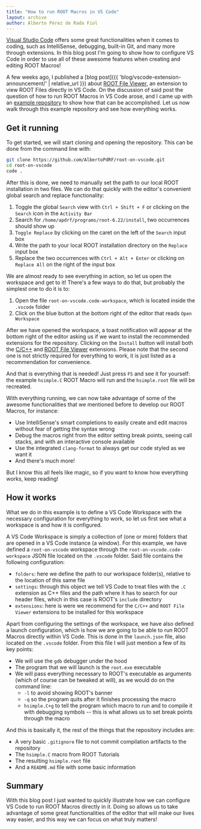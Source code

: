 ```yaml
---
title: "How to run ROOT Macros in VS Code"
layout: archive
author: Alberto Pérez de Rada Fiol
---
```


[Visual Studio Code](https://code.visualstudio.com/) offers some great functionalities when it comes to coding, such as IntelliSense, debugging, built-in Git, and many more through extensions. In this blog post I'm going to show how to configure VS Code in order to use all of these awesome features when creating and editing ROOT Macros!

A few weeks ago, I published a [blog post]({{ 'blog/vscode-extension-announcement/' | relative_url }}) about [ROOT File Viewer](https://marketplace.visualstudio.com/items?itemName=albertopdrf.root-file-viewer), an extension to view ROOT Files directly in VS Code. On the discussion of said post the question of how to run ROOT Macros in VS Code arose, and I came up with an [example repository](https://github.com/AlbertoPdRF/root-on-vscode) to show how that can be accomplished. Let us now walk through this example repository and see how everything works.

## Get it running

To get started, we will start cloning and opening the repository. This can be done from the command line with:

```sh
git clone https://github.com/AlbertoPdRF/root-on-vscode.git
cd root-on-vscode
code .
```

After this is done, we need to manually set the path to our local ROOT installation in two files. We can do that quickly with the editor's convenient global search and replace functionality:

1. Toggle the global `Search` view with `Ctrl + Shift + F` or clicking on the `Search` icon in the `Activity Bar`
2. Search for `/home/apdrf/programs/root-6.22/install`, two occurrences should show up
3. `Toggle Replace` by clicking on the caret on the left of the `Search` input box
4. Write the path to your local ROOT installation directory on the `Replace` input box
5. Replace the two occurrences with `Ctrl + Alt + Enter` or clicking on `Replace All` on the right of the input box

We are almost ready to see everything in action, so let us open the workspace and get to it! There's a few ways to do that, but probably the simplest one to do it is to:

1. Open the file `root-on-vscode.code-workspace`, which is located inside the `.vscode` folder
2. Click on the blue button at the bottom right of the editor that reads `Open Workspace`

After we have opened the workspace, a toast notification will appear at the bottom right of the editor asking us if we want to install the recommended extensions for the repository. Clicking on the `Install` button will install both the [C/C++](https://marketplace.visualstudio.com/items?itemName=ms-vscode.cpptools) and [ROOT File Viewer](https://marketplace.visualstudio.com/items?itemName=albertopdrf.root-file-viewer) extensions. Please note that the second one is not strictly required for everything to work, it is just listed as a recommendation for convenience.

And that is everything that is needed! Just press `F5` and see it for yourself: the example `hsimple.C` ROOT Macro will run and the `hsimple.root` file will be recreated.

With everything running, we can now take advantage of some of the awesome functionalities that we mentioned before to develop our ROOT Macros, for instance:

- Use IntelliSense's smart completions to easily create and edit macros without fear of getting the syntax wrong
- Debug the macros right from the editor setting break points, seeing call stacks, and with an interactive console available
- Use the integrated `clang-format` to always get our code styled as we want it
- And there's much more!

But I know this all feels like magic, so if you want to know how everything works, keep reading!

## How it works

What we do in this example is to define a VS Code Workspace with the necessary configuration for everything to work, so let us first see what a workspace is and how it is configured.

A VS Code Workspace is simply a collection of (one or more) folders that are opened in a VS Code instance (a window). For this example, we have defined a `root-on-vscode` workspace through the `root-on-vscode.code-workspace` JSON file located on the `.vscode` folder. Said file contains the following configuration:

- `folders`: here we define the path to our workspace folder(s), relative to the location of this same file
- `settings`: through this object we tell VS Code to treat files with the `.C` extension as C++ files and the path where it has to search for our header files, which in this case is ROOT's `include` directory
- `extensions`: here is were we recommend for the `C/C++` and `ROOT File Viewer` extensions to be installed for this workspace

Apart from configuring the settings of the workspace, we have also defined a launch configuration, which is how we are going to be able to run ROOT Macros directly within VS Code. This is done in the `launch.json` file, also located on the `.vscode` folder. From this file I will just mention a few of its key points:

- We will use the `gdb` debugger under the hood
- The program that we will launch is the `root.exe` executable
- We will pass everything necessary to ROOT's executable as arguments (which of course can be tweaked at will), as we would do on the command line:
  - `-l` to avoid showing ROOT's banner
  - `-q` so the program quits after it finishes processing the macro
  - `hsimple.C+g` to tell the program which macro to run and to compile it with debugging symbols -- this is what allows us to set break points through the macro

And this is basically it, the rest of the things that the repository includes are:

- A very basic `.gitignore` file to not commit compilation artifacts to the repository
- The `hsimple.C` macro from ROOT Tutorials
- The resulting `hsimple.root` file
- And a `README.md` file with some basic information

## Summary

With this blog post I just wanted to quickly illustrate how we can configure VS Code to run ROOT Macros directly in it. Doing so allows us to take advantage of some great functionalities of the editor that will make our lives way easier, and this way we can focus on what truly matters!
